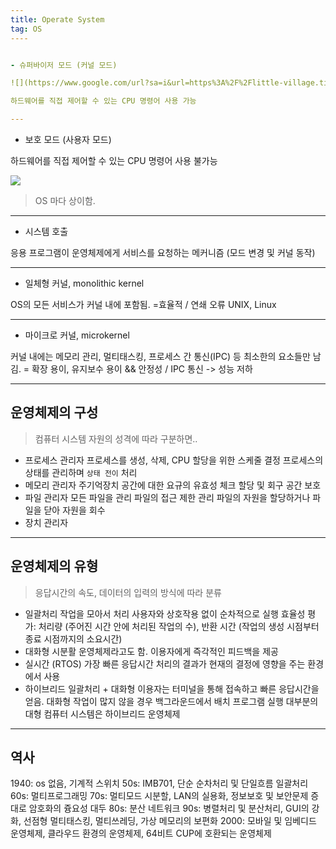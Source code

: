 ```yaml
---
title: Operate System 
tag: OS
---- 


- 슈퍼바이저 모드 (커널 모드)

![](https://www.google.com/url?sa=i&url=https%3A%2F%2Flittle-village.tistory.com%2F40&psig=AOvVaw0z8obKhZtHclZ9mxtcI6s6&ust=1614431683838000&source=images&cd=vfe&ved=0CAIQjRxqFwoTCPCw1-rQh-8CFQAAAAAdAAAAABAV)

하드웨어를 직접 제어할 수 있는 CPU 명령어 사용 가능

---
```


- 보호 모드 (사용자 모드)

하드웨어를 직접 제어할 수 있는 CPU 명령어 사용 불가능

![](https://img1.daumcdn.net/thumb/R800x0/?scode=mtistory2&fname=https%3A%2F%2Ft1.daumcdn.net%2Fcfile%2Ftistory%2F276C264F56B598F11E)

> OS 마다 상이함.

---

- 시스템 호출

응용 프로그램이 운영체제에게 서비스를 요청하는 메커니즘 (모드 변경 및 커널 동작)

---

- 일체형 커널, monolithic kernel
 
 OS의 모든 서비스가 커널 내에 포함됨. =효율적 / 연쇄 오류
 UNIX, Linux
 
 ---
 
 - 마이크로 커널, microkernel
 
 커널 내에는 메모리 관리, 멀티태스킹, 프로세스 간 통신(IPC) 등 최소한의 요소들만 남김.
 = 확장 용이, 유지보수 용이 && 안정성 / IPC 통신 -> 성능 저하
 
 ---
 
 ## 운영체제의 구성
 
 > 컴퓨터 시스템 자원의 성격에 따라 구분하면..
 
 - 프로세스 관리자
  프로세스를 생성, 삭제, CPU 할당을 위한 스케줄 결정
  프로세스의 상태를 관리하며 `상태 전이` 처리
 - 메모리 관리자
  주기억장치 공간에 대한 요규의 유효성 체크
  할당 및 회구
  공간 보호
 - 파일 관리자
  모든 파일을 관리
  파일의 접근 제한 관리
  파일의 자원을 할당하거나 파일을 닫아 자원을 회수
 - 장치 관리자
 
 ---
 
 ## 운영체제의 유형
 
 > 응답시간의 속도, 데이터의 입력의 방식에 따라 분류
 
 - 일괄처리
  작업을 모아서 처리
  사용자와 상호작용 없이 순차적으로 실행
  효율성 평가: 처리량 (주어진 시간 안에 처리된 작업의 수), 반환 시간 (작업의 생성 시점부터 종료 시점까지의 소요시간)
 - 대화형
  시분활 운영체제라고도 함.
  이용자에게 즉각적인 피드백을 제공
 - 실시간 (RTOS)
  가장 빠른 응답시간
  처리의 결과가 현재의 결정에 영향을 주는 환경에서 사용
 - 하이브리드
  일괄처리 + 대화형
  이용자는 터미널을 통해 접속하고 빠른 응답시간을 얻음.
  대화형 작업이 많지 않을 경우 백그라운드에서 배치 프로그램 실행
  대부분의 대형 컴퓨터 시스템은 하이브리드 운영체제
  
  ---
  
 ## 역사
 
 1940: os 없음, 기계적 스위치
 50s: IMB701, 단순 순차처리 및 단일흐름 일괄처리
 60s: 멀티프로그래밍
 70s: 멀티모드 시분할, LAN의 실용화, 정보보호 및 보안문제 증대로 암호화의 즁요성 대두
 80s: 분산 네트워크
 90s: 병렬처리 및 분산처리, GUI의 강화, 선점형 멀티태스킹, 멀티쓰레딩, 가상 메모리의 보편화
 2000: 모바일 및 임베디드 운영체제, 클라우드 환경의 운영체제, 64비트 CUP에 호환되는 운영체제
 
 
 
 
